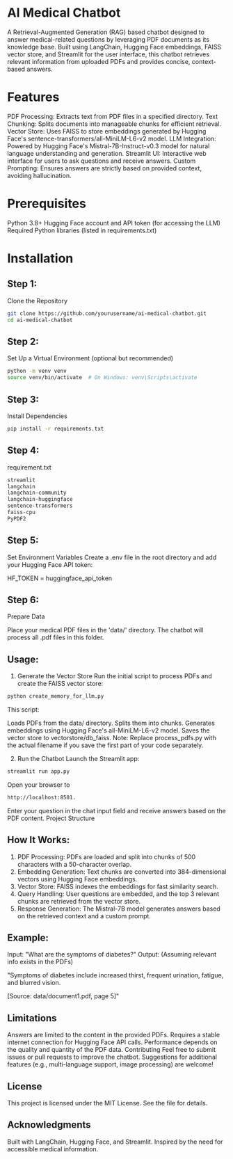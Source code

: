 # AI Medical Chatbot
A Retrieval-Augmented Generation (RAG) based chatbot designed to answer medical-related questions by leveraging PDF documents as its knowledge base. Built using LangChain, Hugging Face embeddings, FAISS vector store, and Streamlit for the user interface, this chatbot retrieves relevant information from uploaded PDFs and provides concise, context-based answers.

# Features
PDF Processing: Extracts text from PDF files in a specified directory.
Text Chunking: Splits documents into manageable chunks for efficient retrieval.
Vector Store: Uses FAISS to store embeddings generated by Hugging Face's sentence-transformers/all-MiniLM-L6-v2 model.
LLM Integration: Powered by Hugging Face's Mistral-7B-Instruct-v0.3 model for natural language understanding and generation.
Streamlit UI: Interactive web interface for users to ask questions and receive answers.
Custom Prompting: Ensures answers are strictly based on provided context, avoiding hallucination.
# Prerequisites
Python 3.8+
Hugging Face account and API token (for accessing the LLM)
Required Python libraries (listed in requirements.txt)


# Installation

## Step 1:
Clone the Repository

```bash
git clone https://github.com/yourusername/ai-medical-chatbot.git
cd ai-medical-chatbot
```

## Step 2:
Set Up a Virtual Environment (optional but recommended)

```bash
python -m venv venv
source venv/bin/activate  # On Windows: venv\Scripts\activate
```

## Step 3:
Install Dependencies

```bash
pip install -r requirements.txt
```

## Step 4:
requirement.txt

```bash
streamlit
langchain
langchain-community
langchain-huggingface
sentence-transformers
faiss-cpu
PyPDF2
```

## Step 5:
Set Environment Variables
Create a .env file in the root directory and add your Hugging Face API token:

HF_TOKEN = huggingface_api_token

## Step 6:
Prepare Data

Place your medical PDF files in the 'data/' directory.
The chatbot will process all .pdf files in this folder.


## Usage:
1. Generate the Vector Store
Run the initial script to process PDFs and create the FAISS vector store:

```bash
python create_memory_for_llm.py
```

This script:

Loads PDFs from the data/ directory.
Splits them into chunks.
Generates embeddings using Hugging Face's all-MiniLM-L6-v2 model.
Saves the vector store to vectorstore/db_faiss.
Note: Replace process_pdfs.py with the actual filename if you save the first part of your code separately.

2. Run the Chatbot
Launch the Streamlit app:

```bash
streamlit run app.py
```

Open your browser to 
```bash
http://localhost:8501.
```

Enter your question in the chat input field and receive answers based on the PDF content.
Project Structure

## How It Works:

1. PDF Processing: PDFs are loaded and split into chunks of 500 characters with a 50-character overlap.
2. Embedding Generation: Text chunks are converted into 384-dimensional vectors using Hugging Face embeddings.
3. Vector Store: FAISS indexes the embeddings for fast similarity search.
4. Query Handling: User questions are embedded, and the top 3 relevant chunks are retrieved from the vector store.
5. Response Generation: The Mistral-7B model generates answers based on the retrieved context and a custom prompt.


## Example:
Input: "What are the symptoms of diabetes?"
Output: (Assuming relevant info exists in the PDFs)

"Symptoms of diabetes include increased thirst, frequent urination, fatigue, and blurred vision.

[Source: data/document1.pdf, page 5]"

## Limitations
Answers are limited to the content in the provided PDFs.
Requires a stable internet connection for Hugging Face API calls.
Performance depends on the quality and quantity of the PDF data.
Contributing
Feel free to submit issues or pull requests to improve the chatbot. Suggestions for additional features (e.g., multi-language support, image processing) are welcome!

## License
This project is licensed under the MIT License. See the  file for details.

## Acknowledgments
Built with LangChain, Hugging Face, and Streamlit.
Inspired by the need for accessible medical information.